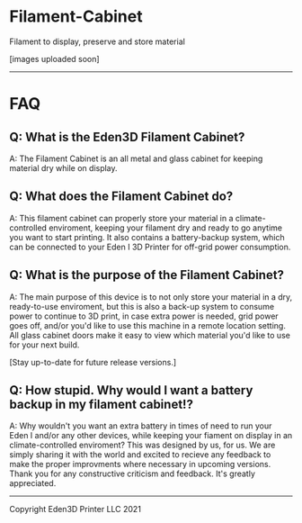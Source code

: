 # Filament-Cabinet
Filament to display, preserve and store material



[images uploaded soon]




-----------------------------------------------
# FAQ
Q: What is the Eden3D Filament Cabinet?
---
A: The Filament Cabinet is an all metal and glass cabinet for keeping material dry while on display. 

Q: What does the Filament Cabinet do?
---
A: This filament cabinet can properly store your material in a climate-controlled enviroment, keeping your filament dry and ready to go anytime you want to start printing. It also contains a battery-backup system, which can be connected to your Eden I 3D Printer for off-grid power consumption. 

Q: What is the purpose of the Filament Cabinet?
---
A: The main purpose of this device is to not only store your material in a dry, ready-to-use enviroment, but this is also a back-up system to consume power to continue to 3D print, in case extra power is needed, grid power goes off, and/or you'd like to use this machine in a remote location setting. All glass cabinet doors make it easy to view which material you'd like to use for your next build. 

[Stay up-to-date for future release versions.]

Q: How stupid. Why would I want a battery backup in my filament cabinet!?
---
A: Why wouldn't you want an extra battery in times of need to run your Eden I and/or any other devices, while keeping your fiament on display in an climate-controlled enviroment? This was designed by us, for us. We are simply sharing it with the world and excited to recieve any feedback to make the proper improvments where necessary in upcoming versions.  Thank you for any constructive criticism and feedback. It's greatly appreciated. 



---------------------------------------------------------





Copyright Eden3D Printer LLC 2021

